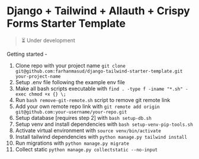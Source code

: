 # Django + Tailwind + Allauth + Crispy Forms Starter Template

> :hourglass_flowing_sand: Under development

Getting started -

1. Clone repo with your project name `git clone git@github.com:farhanmasud/django-tailwind-starter-template.git your-project-name`
2. Setup .env file following the example env file
3. Make all bash scripts executable with `find . -type f -iname "*.sh" -exec chmod +x {} \;`
4. Run `bash remove-git-remote.sh` script to remove git remote link
5. Add your own remote repo link with `git remote add origin git@github.com:your-username/your-repo.git`
6. Setup database [requires step 2] with `bash setup-db.sh`
7. Setup venv and install dependencies with `bash setup-venv-pip-tools.sh`
8. Activate virtual environment with `source venv/bin/activate`
9. Install tailwind dependencies with `python manage.py tailwind install`
10. Run migrations with `python manage.py migrate`
11. Collect static `python manage.py collectstatic --no-input`